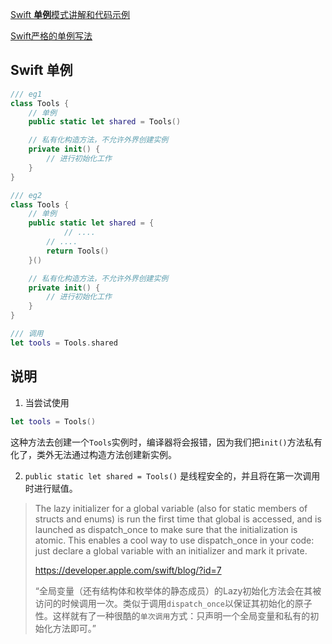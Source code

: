 

[Swift **单例**模式讲解和代码示例](https://refactoringguru.cn/design-patterns/singleton/swift/example)

[Swift严格的单例写法](https://www.jianshu.com/p/7c306793f49a)





## Swift 单例

```swift
/// eg1
class Tools {
    // 单例
    public static let shared = Tools()

    // 私有化构造方法，不允许外界创建实例
    private init() {
        // 进行初始化工作
    }
}

/// eg2
class Tools {
    // 单例
    public static let shared = {
    		// ....
      	// ....
      	return Tools()
    }()

    // 私有化构造方法，不允许外界创建实例
    private init() {
        // 进行初始化工作
    }
}

/// 调用
let tools = Tools.shared
```



## 说明

1. 当尝试使用

```swift
let tools = Tools()
```

这种方法去创建一个`Tools`实例时，编译器将会报错，因为我们把`init()`方法私有化了，类外无法通过构造方法创建新实例。

2. `public static let shared = Tools()` 是线程安全的，并且将在第一次调用时进行赋值。

> The lazy initializer for a global variable (also for static members of structs and enums) is run the first time that global is accessed, and is launched as dispatch_once to make sure that the initialization is atomic. This enables a cool way to use dispatch_once in your code: just declare a global variable with an initializer and mark it private.
>
> https://developer.apple.com/swift/blog/?id=7
>
> “全局变量（还有结构体和枚举体的静态成员）的Lazy初始化方法会在其被访问的时候调用一次。类似于调用`dispatch_once`以保证其初始化的原子性。这样就有了一种很酷的`单次调用`方式：只声明一个全局变量和私有的初始化方法即可。”





